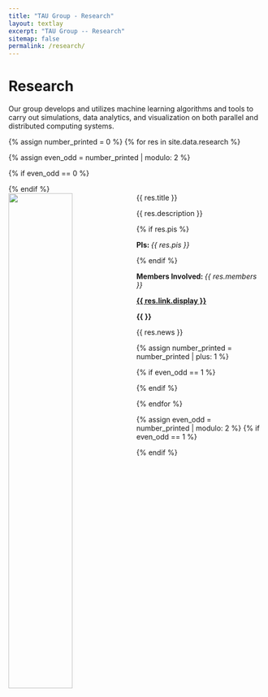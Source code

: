 ```yaml
---
title: "TAU Group - Research"
layout: textlay
excerpt: "TAU Group -- Research"
sitemap: false
permalink: /research/
---
```


# Research
Our group develops and utilizes machine learning algorithms and tools to carry out 
simulations, data analytics, and visualization on both parallel and distributed computing 
systems.

{% assign number_printed = 0 %}
{% for res in site.data.research %}

{% assign even_odd = number_printed | modulo: 2 %}

{% if even_odd == 0 %}
<div class="row">
{% endif %}

<div class="col-sm-6 clearfix">
 <div class="well">
  <pubtit>{{ res.title }}</pubtit>
  <a href="{{ site.url }}{{ site.baseurl }}/images/research_pic/{{ res.image }}">
      <img src="{{ site.url }}{{ site.baseurl }}/images/research_pic/{{ res.image }}" 
      class="img-responsive" width="50%" style="float: left" /></a>
  <p>{{ res.description }}</p>
  {% if res.pis %} <p><strong>PIs: </strong><em>{{ res.pis }}</em></p> {% endif %}
  <p><strong>Members Involved: </strong><em>{{ res.members }}</em></p>
  <p><strong><a href="{{ res.link.url }}">{{ res.link.display }}</a></strong></p>
  <p class="text-danger"><strong> {{  }}</strong></p>
  <p> {{ res.news }}</p>
 </div>
</div>

{% assign number_printed = number_printed | plus: 1 %}

{% if even_odd == 1 %}
</div>
{% endif %}

{% endfor %}

{% assign even_odd = number_printed | modulo: 2 %}
{% if even_odd == 1 %}
</div>
{% endif %}

